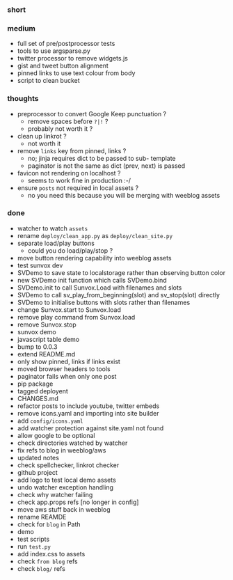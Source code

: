 ### short 

### medium

- full set of pre/postprocessor tests
- tools to use argsparse.py
- twitter processor to remove widgets.js
- gist and tweet button alignment
- pinned links to use text colour from body
- script to clean bucket

### thoughts

- preprocessor to convert Google Keep punctuation ?
  - remove spaces before `?|!` ?
  - probably not worth it ?
- clean up linkrot ?
  - not worth it
- remove `links` key from pinned, links ?
  - no; jinja requires dict to be passed to sub- template
  - paginator is not the same as dict (prev, next) is passed
- favicon not rendering on localhost ?
  - seems to work fine in production :-/
- ensure `posts` not required in local assets ?
  - no you need this because you will be merging with weeblog assets

### done

- watcher to watch `assets`
- rename `deploy/clean_app.py` as `deploy/clean_site.py`
- separate load/play buttons
  - could you do load/play/stop ?
- move button rendering capability into weeblog assets
- test sunvox dev
- SVDemo to save state to localstorage rather than observing button color
- new SVDemo init function which calls SVDemo.bind
- SVDemo.init to call Sunvox.Load with filenames and slots
- SVDemo to call sv_play_from_beginning(slot) and sv_stop(slot) directly
- SVDemo to initialise buttons with slots rather than filenames
- change Sunvox.start to Sunvox.load
- remove play command from Sunvox.load
- remove Sunvox.stop
- sunvox demo
- javascript table demo
- bump to 0.0.3
- extend README.md
- only show pinned, links if links exist
- moved browser headers to tools
- paginator fails when only one post
- pip package
- tagged deployent
- CHANGES.md
- refactor posts to include youtube, twitter embeds
- remove icons.yaml and importing into site builder
- add `config/icons.yaml`
- add watcher protection against site.yaml not found
- allow google to be optional
- check directories watched by watcher
- fix refs to blog in weeblog/aws
- updated notes
- check spellchecker, linkrot checker
- github project
- add logo to test local demo assets
- undo watcher exception handling
- check why watcher failing
- check app.props refs [no longer in config]
- move aws stuff back in weeblog
- rename REAMDE
- check for `blog` in Path
- demo
- test scripts
- run `test.py`
- add index.css to assets
- check `from blog` refs
- check `blog/` refs

